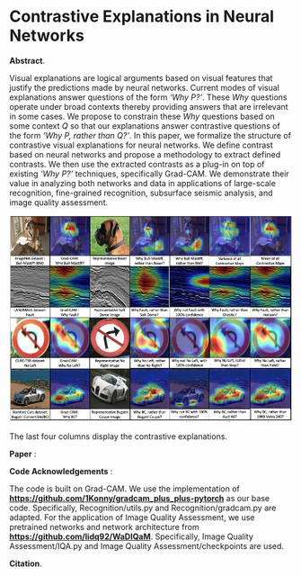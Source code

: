 # Contrastive Explanations in Neural Networks

**Abstract**. 

Visual explanations are logical arguments based on visual features that justify the predictions made by neural networks. Current modes of visual explanations answer questions of the form *‘Why P?’*. These *Why* questions operate under broad contexts thereby providing answers that are irrelevant in some cases. We propose to constrain these *Why* questions based on some context *Q* so that our explanations answer contrastive questions of the form *‘Why P, rather than Q?’*. In this paper, we formalize the structure of contrastive visual explanations for neural networks. We define contrast based on neural networks and propose a methodology to extract defined contrasts. We then use the extracted contrasts as a plug-in on top of existing *‘Why P?’* techniques, specifically Grad-CAM. We demonstrate their value in analyzing both networks and data in applications of large-scale recognition, fine-grained recognition, subsurface seismic analysis, and image quality assessment.  

![Contrastive Explanations](Explanations.png) 

The last four columns display the contrastive explanations.  

**Paper** : 

**Code Acknowledgements** :  

The code is built on Grad-CAM. We use the implementation of **https://github.com/1Konny/gradcam_plus_plus-pytorch** as our base code. Specifically, Recognition/utils.py and Recognition/gradcam.py are adapted. For the application of Image Quality Assessment, we use pretrained networks and network architecture from **https://github.com/lidq92/WaDIQaM**. Specifically, Image Quality Assessment/IQA.py and Image Quality Assessment/checkpoints are used.

**Citation**. 
